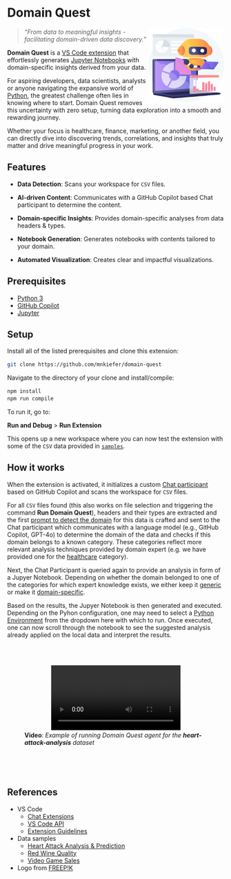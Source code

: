 # Domain Quest

<img alt="Solution design diagram" src="./images/domain-quest.png" width="35%" align="right"/>

> *“From data to meaningful insights - facilitating domain-driven data discovery.”*

**Domain Quest** is a [VS Code extension](https://code.visualstudio.com/docs/editor/extension-marketplace) that effortlessly generates [Jupyter Notebooks](https://code.visualstudio.com/docs/datascience/jupyter-notebooks) with domain-specific insights derived from your data.

For aspiring developers, data scientists, analysts or anyone navigating the expansive world of [Python](https://www.python.org/), the greatest challenge often lies in knowing where to start. Domain Quest removes this uncertainty with zero setup, turning data exploration into a smooth and rewarding journey.

Whether your focus is healthcare, finance, marketing, or another field, you can directly dive into discovering trends, correlations, and insights that truly matter and drive meaningful progress in your work.


## Features

* **Data Detection**: Scans your workspace for `CSV` files.
  
* **AI-driven Content**: Communicates with a GitHub Copilot based Chat participant to determine the content.

* **Domain-specific Insights**: Provides domain-specific analyses from data headers & types.

* **Notebook Generation**: Generates notebooks with contents tailored to your domain.

* **Automated Visualization**: Creates clear and impactful visualizations.


## Prerequisites

- [Python 3](https://code.visualstudio.com/docs/python/python-tutorial#_install-a-python-interpreter)
- [GitHub Copilot](https://marketplace.visualstudio.com/items?itemName=GitHub.copilot)
- [Jupyter](https://marketplace.visualstudio.com/items?itemName=ms-toolsai.jupyter)


## Setup

Install all of the listed prerequisites and clone this extension:

```sh
git clone https://github.com/mnkiefer/domain-quest
```

Navigate to the directory of your clone and install/compile:

```sh
npm install
npm run compile
```

To run it, go to:

**Run and Debug** > **Run Extension**

This opens up a new workspace where you can now test the extension with some of the `CSV` data provided in [`samples`](./samples).


## How it works

When the extension is activated, it initializes a custom [Chat participant](https://code.visualstudio.com/api/extension-guides/chat#develop-a-chat-extension) based on GitHub Copilot and scans the workspace for `CSV` files.

For all `CSV` files found (this also works on file selection and triggering the command **Run Domain Quest**), headers and their types are extracted and the first [prompt to detect the domain](https://github.com/mnkiefer/domain-quest/blob/main/src/prompts/getDomain.md) for this data is crafted and sent to the Chat participant which communicates with a language model (e.g., GitHub Copilot, GPT-4o) to determine the domain of the data and checks if this domain belongs to a known category. These categories reflect more relevant analysis techniques provided by domain expert (e.g. we have provided one for the [healthcare](https://github.com/mnkiefer/domain-quest/blob/main/src/prompts/healthcare.md) category).

Next, the Chat Participant is queried again to provide an analysis in form of a Jupyer Notebook. Depending on whether the domain belonged to one of the categories for which expert knowledge exists, we either keep it [generic](https://github.com/mnkiefer/domain-quest/blob/main/src/prompts/getAnalysis.md) or make it [domain-specific](https://github.com/mnkiefer/domain-quest/blob/main/src/prompts/getCategoryAnalysis.md).

Based on the results, the Jupyer Notebook is then generated and executed. Depending on the Pyhon configuration, one may need to select a [Python Environment](https://code.visualstudio.com/docs/datascience/jupyter-kernel-management#_python-environments) from the dropdown here with which to run. Once executed, one can now scroll through the notebook to see the suggested analysis already applied on the local data and interpret the results.

<br><br>
<figure>
<div align="center">
  <video src="https://github.com/user-attachments/assets/fcf02847-8ced-42b7-b24a-5cbfea392cb6" controls="controls" />    
</div>
  <figcaption>
    <b>Video</b>: <i>Example of running Domain Quest agent for the <b>heart-attack-analysis</b> dataset</i>
  </figcaption>
</figure>
<br><br><br>


## References

* VS Code
  * [Chat Extensions](https://code.visualstudio.com/api/extension-guides/chat)
  * [VS Code API](https://code.visualstudio.com/api/references/vscode-api)
  * [Extension Guidelines](https://code.visualstudio.com/api/references/extension-guidelines)
* Data samples
  * [Heart Attack Analysis & Prediction](https://www.kaggle.com/code/kanncaa1/heart-attack-analysis-prediction)
  * [Red Wine Quality](https://www.kaggle.com/datasets/uciml/red-wine-quality-cortez-et-al-2009)
  * [Video Game Sales](https://www.kaggle.com/datasets/gregorut/videogamesales)
* Logo from [FREEP!K](https://www.freepik.com/free-vector/ai-powered-marketing-tools-abstract-concept-illustration_12291062.htm#fromView=search&page=1&position=7&uuid=d566a5ec-64b2-4295-a489-008dd89b8e1c)
